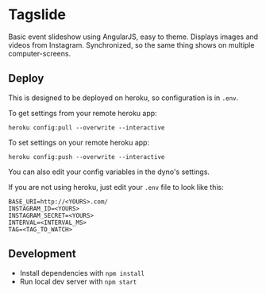# Tagslide

Basic event slideshow using AngularJS, easy to theme. Displays images and videos from Instagram. Synchronized, so the same thing shows on multiple computer-screens.

## Deploy

This is designed to be deployed on heroku, so configuration is in `.env`.

To get settings from your remote heroku app:

	heroku config:pull --overwrite --interactive

To set settings on your remote heroku app:

	heroku config:push --overwrite --interactive

You can also edit your config variables in the dyno's settings.

If you are not using heroku, just edit your `.env` file to look like this:

```
BASE_URI=http://<YOURS>.com/
INSTAGRAM_ID=<YOURS>
INSTAGRAM_SECRET=<YOURS>
INTERVAL=<INTERVAL_MS>
TAG=<TAG_TO_WATCH>
```

## Development

*  Install dependencies with `npm install`
*  Run local dev server with `npm start`

